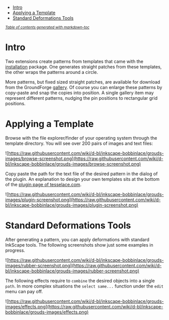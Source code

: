 - [Intro](#intro)
- [Applying a Template](#applying-a-template)
- [Standard Deformations Tools](#standard-deformations-tools)

<sup><i><a href='http://ecotrust-canada.github.io/markdown-toc/'>Table of contents generated with markdown-toc</a></i></sup>


Intro
=====

Two extensions create patterns from templates that came with the [installation] package.
One generates straight patches from these templates, the other wraps the patterns around a circle.

More patterns, but fixed sized straight patches, are available for download from the GroundForge [gallery].
Of course you can enlarge these patterns by copy-paste and snap the copies into position.
A single gallery item may represent different patterns, nudging the pin positions to rectangular grid positions.

[gallery]: https://d-bl.github.io/GroundForge/gallery.html
[installation]: https://github.com/d-bl/inkscape-bobbinlace/wiki


Applying a Template
===================

Browse with the file explorer/finder of your operating system through the template directory.
You will see over 200 pairs of images and text files:
 
![https://raw.githubusercontent.com/wiki/d-bl/inkscape-bobbinlace/grouds-images/browse-screenshot.png](https://raw.githubusercontent.com/wiki/d-bl/inkscape-bobbinlace/grouds-images/browse-screenshot.png)

Copy paste the path for the text file of the desired pattern in the dialog of the plugin.
An explanation to design your own templates sits at the bottom of the [plugin page of tesselace.com](https://tesselace.com/tools/inkscape-extension/).

![https://raw.githubusercontent.com/wiki/d-bl/inkscape-bobbinlace/grouds-images/plugin-screenshot.png](https://raw.githubusercontent.com/wiki/d-bl/inkscape-bobbinlace/grouds-images/plugin-screenshot.png)


Standard Deformations Tools
===========================

After generating a pattern, you can apply deformations with standard InkScape tools.
The following screenshots show just some examples in progress.

![https://raw.githubusercontent.com/wiki/d-bl/inkscape-bobbinlace/grouds-images/rubber-screenshot.png](https://raw.githubusercontent.com/wiki/d-bl/inkscape-bobbinlace/grouds-images/rubber-screenshot.png)

The following effects require to `combine` the desired objects into a single `path`.
In more complex situations the `select same...` function under the `edit` menu can pay off.

![https://raw.githubusercontent.com/wiki/d-bl/inkscape-bobbinlace/grouds-images/effects.png](https://raw.githubusercontent.com/wiki/d-bl/inkscape-bobbinlace/grouds-images/effects.png)
